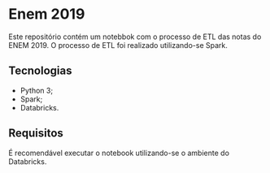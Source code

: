 # Enem 2019


Este repositório contém um notebbok com o processo de ETL das notas do ENEM 2019. O processo de ETL foi realizado utilizando-se Spark.

## Tecnologias

- Python 3;
- Spark;
- Databricks.

## Requisitos

É recomendável executar o notebook utilizando-se o ambiente do Databricks.
